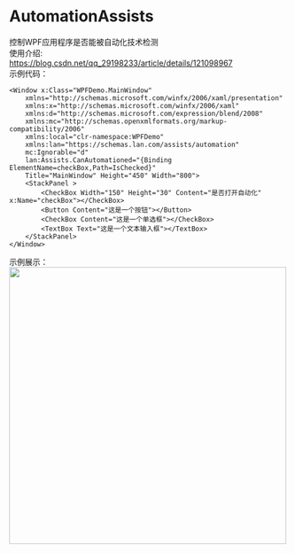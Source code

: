 # AutomationAssists
控制WPF应用程序是否能被自动化技术检测</br>
使用介绍:</br>
https://blog.csdn.net/qq_29198233/article/details/121098967</br>
示例代码：
<pre>
<code>&lt;Window x:Class=&quot;WPFDemo.MainWindow&quot;
    xmlns=&quot;http://schemas.microsoft.com/winfx/2006/xaml/presentation&quot;
    xmlns:x=&quot;http://schemas.microsoft.com/winfx/2006/xaml&quot;
    xmlns:d=&quot;http://schemas.microsoft.com/expression/blend/2008&quot;
    xmlns:mc=&quot;http://schemas.openxmlformats.org/markup-compatibility/2006&quot;
    xmlns:local=&quot;clr-namespace:WPFDemo&quot;
    xmlns:lan=&quot;https://schemas.lan.com/assists/automation&quot;
    mc:Ignorable=&quot;d&quot; 
    lan:Assists.CanAutomationed=&quot;{Binding ElementName=checkBox,Path=IsChecked}&quot;
    Title=&quot;MainWindow&quot; Height=&quot;450&quot; Width=&quot;800&quot;&gt;
    &lt;StackPanel &gt;
        &lt;CheckBox Width=&quot;150&quot; Height=&quot;30&quot; Content=&quot;是否打开自动化&quot; x:Name=&quot;checkBox&quot;&gt;&lt;/CheckBox&gt;
        &lt;Button Content=&quot;这是一个按钮&quot;&gt;&lt;/Button&gt;
        &lt;CheckBox Content=&quot;这是一个单选框&quot;&gt;&lt;/CheckBox&gt;
        &lt;TextBox Text=&quot;这是一个文本输入框&quot;&gt;&lt;/TextBox&gt;
    &lt;/StackPanel&gt;
&lt;/Window&gt;</code>
</pre>
示例展示：</br>
<img src="https://img-blog.csdnimg.cn/0fb0da9128774bb290069ff5624722d7.gif" width="500">
